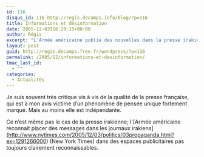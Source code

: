 ```yaml
---
id: 116
disqus_id: 116 http://regis.decamps.info/blog/?p=116
title: Informations et désinformation
date: 2005-12-03T16:28:15+00:00
author: Régis
excerpt: "L'Armée américaine publie des nouvelles dans la presse irakienne"
layout: post
guid: http://regis.decamps.free.fr/wordpress/?p=116
permalink: /2005/12/informations-et-desinformation/
tmac_last_id:
  - ""
categories:
  - Actualités
---
```

Je suis souvent très critique vis à vis de la qualité de la presse française, qui est à mon avis victime d’un phénomène de pensée unique fortement marqué. Mais au moins elle est indépendante.

Ce n’est même pas le cas de la presse irakienne; l'\[Armée américaine reconnaît placer des messages dans les journaux irakiens\](http://www.nytimes.com/2005/12/03/politics/03propaganda.html?ex=1291266000) (New York Times) dans des espaces publicitaires pas toujours clairement reconnaissables.
